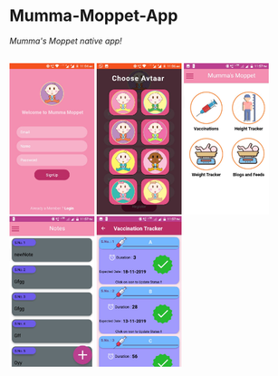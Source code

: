 # Mumma-Moppet-App
*Mumma's Moppet native app!*

<br>
<div align="left">
    <img src="/imgs/signup.jpeg" width="150px"</img> 
    <img src="/imgs/choose.jpeg" width="150px"</img>
    <img src="/imgs/dashboard.jpeg" width="150px"</img>
    <img src="/imgs/notes.jpeg" width="150px"</img>
    <img src="/imgs/vacc.jpeg" width="150px"</img>  
</div>
